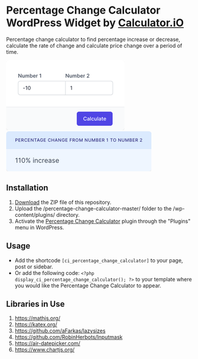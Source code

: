 # Percentage Change Calculator WordPress Widget by [Calculator.iO](https://www.calculator.io/ "Calculator.iO Homepage")

Percentage change calculator to find percentage increase or decrease, calculate the rate of change and calculate price change over a period of time.

![Percentage Change Calculator Input Form](/assets/images/screenshot-1.png "Percentage Change Calculator Input Form")
![Percentage Change Calculator Calculation Results](/assets/images/screenshot-2.png "Percentage Change Calculator Calculation Results")

## Installation

1. [Download](https://github.com/pub-calculator-io/age-calculator/archive/refs/heads/master.zip) the ZIP file of this repository.
2. Upload the /percentage-change-calculator-master/ folder to the /wp-content/plugins/ directory.
3. Activate the [Percentage Change Calculator](https://www.calculator.io/percentage-change-calculator/ "Percentage Change Calculator Homepage") plugin through the "Plugins" menu in WordPress.

## Usage
* Add the shortcode `[ci_percentage_change_calculator]` to your page, post or sidebar.
* Or add the following code: `<?php display_ci_percentage_change_calculator(); ?>` to your template where you would like the Percentage Change Calculator to appear.

## Libraries in Use
1. https://mathjs.org/
2. https://katex.org/
3. https://github.com/aFarkas/lazysizes
4. https://github.com/RobinHerbots/Inputmask
5. https://air-datepicker.com/
6. https://www.chartjs.org/
